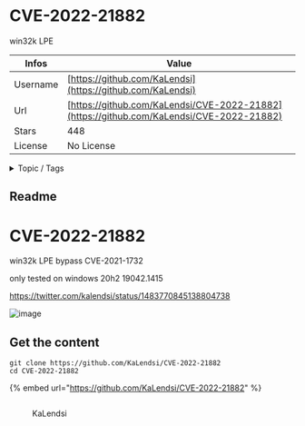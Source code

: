 # CVE-2022-21882

win32k LPE 

| Infos    | Value                                                              |
| -------- | -------------------------------------------------------------------|
| Username | [https://github.com/KaLendsi](https://github.com/KaLendsi) |
| Url      | [https://github.com/KaLendsi/CVE-2022-21882](https://github.com/KaLendsi/CVE-2022-21882)                                               |
| Stars    | 448                                                          |
| License  | No License                                                        |

<details>

<summary>Topic / Tags</summary>



</details>

## Readme

# CVE-2022-21882
win32k LPE bypass CVE-2021-1732

only tested on  windows 20h2 19042.1415 

https://twitter.com/kalendsi/status/1483770845138804738

![image]( https://github.com/KaLendsi/CVE-2022-21882/blob/main/CVE-2022-21882.gif)



## Get the content

```
git clone https://github.com/KaLendsi/CVE-2022-21882
cd CVE-2022-21882
```

{% embed url="https://github.com/KaLendsi/CVE-2022-21882" %}

<figure><img src="https://avatars.githubusercontent.com/u/68001644?v=4" alt=""><figcaption><p>KaLendsi</p></figcaption></figure>
